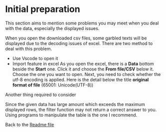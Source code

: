 # Initial preparation
This section aims to mention some problems you may meet when you deal with the data, especially the displayed issues.

When you open the downloaded csv files, some garbled texts will be displayed due to the decoding issues of excel. There are two method to deal with this problem.

- Use Vscode to open it
- Import feature in excel
As you open the excel, there is a **Data** bottom beside the **Start** one. Click it and choose the **From file/CSV** below it. Choose the one you want to open. Next, you need to check whether the utf-8 encoding is applied. Here is the detail below the title **original format of file** (65001: Unicode(UTF-8))

Another thing required to consider

Since the given data has large amount which exceeds the maximum displayed rows, the filter function may not return a correct answer to you. Using programs to manipulate the table is the one I recommend. 

Back to the [Readme file](\main\README.md)
